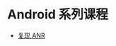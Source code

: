 # Android 系列课程
* [复现 ANR](https://github.com/Zhai-Wang/BaiduIfeDemo/tree/master/Android/AnrDemo/app/src/main/java/com/mouzhai/anrdemo)
